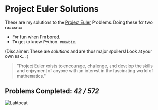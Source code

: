 # Project Euler Solutions

These are my solutions to the [Project Euler](https://projecteuler.net/) Problems. 
Doing these for two reasons: 
* For fun when I'm bored. 
* To get to know Python. `#Newbie`.

(Disclaimer: These are *solutions* and are thus major spoilers! Look at your own risk... )

> "Project Euler exists to encourage, challenge, and develop the skills and 
> enjoyment of anyone with an interest in the fascinating world of mathematics."

## Problems Completed: _42 / 572_

![Labtocat](https://octodex.github.com/images/labtocat.png)
